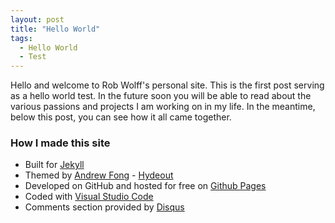 ```yaml
---
layout: post
title: "Hello World"
tags:
  - Hello World
  - Test
---
```


Hello and welcome to Rob Wolff's personal site. This is the first post serving as a hello world test. In the future soon you will be able to read about the various passions and projects I am working on in my life. In the meantime, below this post, you can see how it all came together.

### How I made this site

* Built for [Jekyll](https://jekyllrb.com/)
* Themed by [Andrew Fong](https://github.com/fongandrew) - [Hydeout](https://github.com/fongandrew/hydeout)
* Developed on GitHub and hosted for free on [Github Pages](https://pages.github.com/)
* Coded with [Visual Studio Code](https://code.visualstudio.com/)
* Comments section provided by [Disqus](https://disqus.com/)

<!--more-->
